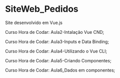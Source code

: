 # SiteWeb_Pedidos
 Site desenvolvido em Vue.js

Curso Hora de Codar: Aula2-Intalação Vue CND;

Curso Hora de Codar: Aula3-Inputs e Data Binding;

Curso Hora de Codar: Aula4-Utilizando o Vue CLI;

Curso Hora de Codar: Aula5-Criando Componentes;

Curso Hora de Codar: Aula6_Dados em componentes;

